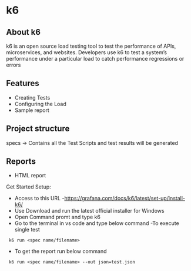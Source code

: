 # k6
## About k6
k6 is an open source load testing tool to test the performance of APIs, microservices, and websites. Developers use k6 to test a system’s performance under a particular load to catch performance regressions or errors

## Features
- Creating Tests
- Configuring the Load
- Sample report


## Project structure
specs -> Contains all the Test Scripts and test results will be generated

## Reports
- HTML report


Get Started
Setup:
- Access to this URL -https://grafana.com/docs/k6/latest/set-up/install-k6/
- Use Download and run the latest official installer for Windows
- Open Command promt and type k6
- Go to the terminal in vs code and type below command -To execute single test
```
 k6 run <spec name/filename>
````
- To get the report run below command
```
 k6 run <spec name/filename> --out json=test.json
````